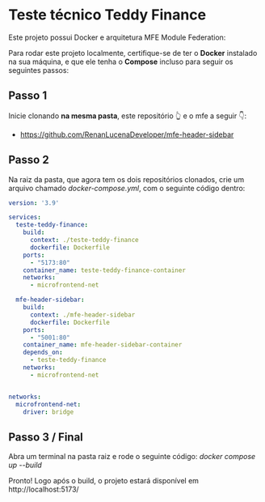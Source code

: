 # Teste técnico Teddy Finance

Este projeto possui Docker e arquitetura MFE Module Federation:

Para rodar este projeto localmente, certifique-se de ter o **Docker** instalado na sua máquina, e que ele tenha o **Compose** incluso para seguir os seguintes passos:

## Passo 1

Inicie clonando **na mesma pasta**, este repositório 👆 e o mfe a seguir 👇:

- https://github.com/RenanLucenaDeveloper/mfe-header-sidebar

## Passo 2

Na raiz da pasta, que agora tem os dois repositórios clonados, crie um arquivo chamado *docker-compose.yml*, com o seguinte código dentro:

```yml
version: '3.9'

services:
  teste-teddy-finance:
    build:
      context: ./teste-teddy-finance
      dockerfile: Dockerfile
    ports:
      - "5173:80"
    container_name: teste-teddy-finance-container
    networks:
      - microfrontend-net

  mfe-header-sidebar:
    build:
      context: ./mfe-header-sidebar
      dockerfile: Dockerfile
    ports:
      - "5001:80"
    container_name: mfe-header-sidebar-container
    depends_on:
      - teste-teddy-finance
    networks:
      - microfrontend-net


networks:
  microfrontend-net:
    driver: bridge
```

## Passo 3 / Final

Abra um terminal na pasta raiz e rode o seguinte código: *docker compose up --build*

Pronto! Logo após o build, o projeto estará disponível em http://localhost:5173/
